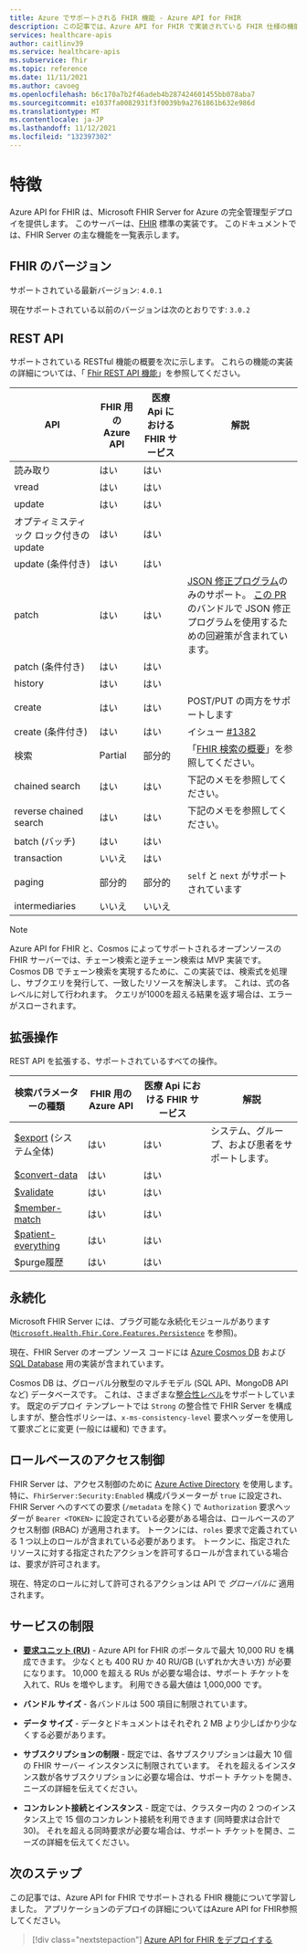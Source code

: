 ```yaml
---
title: Azure でサポートされる FHIR 機能 - Azure API for FHIR
description: この記事では、Azure API for FHIR で実装されている FHIR 仕様の機能について説明します。
services: healthcare-apis
author: caitlinv39
ms.service: healthcare-apis
ms.subservice: fhir
ms.topic: reference
ms.date: 11/11/2021
ms.author: cavoeg
ms.openlocfilehash: b6c170a7b2f46adeb4b287424601455bb078aba7
ms.sourcegitcommit: e1037fa0082931f3f0039b9a2761861b632e986d
ms.translationtype: MT
ms.contentlocale: ja-JP
ms.lasthandoff: 11/12/2021
ms.locfileid: "132397302"
---
```

# <a name="features"></a>特徴

Azure API for FHIR は、Microsoft FHIR Server for Azure の完全管理型デプロイを提供します。 このサーバーは、[FHIR](https://hl7.org/fhir) 標準の実装です。 このドキュメントでは、FHIR Server の主な機能を一覧表示します。

## <a name="fhir-version"></a>FHIR のバージョン

サポートされている最新バージョン: `4.0.1`

現在サポートされている以前のバージョンは次のとおりです: `3.0.2`

## <a name="rest-api"></a>REST API

サポートされている RESTful 機能の概要を次に示します。 これらの機能の実装の詳細については、「 [Fhir REST API 機能](fhir-rest-api-capabilities.md)」を参照してください。

| API    | FHIR 用の Azure API | 医療 Api における FHIR サービス | 解説 |
|--------|--------------------|---------------------------------|---------|
| 読み取り   | はい                | はい                             |         |
| vread  | はい                | はい                             |         |
| update | はい                | はい                             |         | 
| オプティミスティック ロック付きの update | はい       | はい       |
| update (条件付き)           | はい       | はい       |
| patch                          | はい       | はい       | [JSON 修正プログラム](https://www.hl7.org/fhir/http.html#patch)のみのサポート。 [この PR](https://github.com/microsoft/fhir-server/pull/2143)のバンドルで JSON 修正プログラムを使用するための回避策が含まれています。|
| patch (条件付き)            | はい       | はい       |
| history                        | はい       | はい       |
| create                         | はい       | はい       | POST/PUT の両方をサポートします |
| create (条件付き)           | はい       | はい       | イシュー [#1382](https://github.com/microsoft/fhir-server/issues/1382) |
| 検索                         | Partial   | 部分的   | 「[FHIR 検索の概要](overview-of-search.md)」を参照してください。 |
| chained search                 | はい       | はい       | 下記のメモを参照してください。 |
| reverse chained search         | はい       | はい       | 下記のメモを参照してください。 |
| batch (バッチ)                          | はい       | はい       |
| transaction                    | いいえ        | はい       |
| paging                         | 部分的   | 部分的   | `self` と `next` がサポートされています                     |
| intermediaries                 | いいえ        | いいえ        |

> [!Note] 
> Azure API for FHIR と、Cosmos によってサポートされるオープンソースの FHIR サーバーでは、チェーン検索と逆チェーン検索は MVP 実装です。 Cosmos DB でチェーン検索を実現するために、この実装では、検索式を処理し、サブクエリを発行して、一致したリソースを解決します。 これは、式の各レベルに対して行われます。 クエリが1000を超える結果を返す場合は、エラーがスローされます。

## <a name="extended-operations"></a>拡張操作

REST API を拡張する、サポートされているすべての操作。

| 検索パラメーターの種類 | FHIR 用の Azure API | 医療 Api における FHIR サービス| 解説 |
|------------------------|-----------|-----------|---------|
| [$export](../../healthcare-apis/data-transformation/export-data.md) (システム全体) | はい       | はい       | システム、グループ、および患者をサポートします。   |
| [$convert-data](convert-data.md)          | はい       | はい       |         |
| [$validate](validation-against-profiles.md)              | はい       | はい       |         |
| [$member-match](tutorial-member-match.md)          | はい       | はい       |         |
| [$patient-everything](patient-everything.md)    | はい       | はい       |         |
| $purge履歴         | はい       | はい       |         |

## <a name="persistence"></a>永続化

Microsoft FHIR Server には、プラグ可能な永続化モジュールがあります ([`Microsoft.Health.Fhir.Core.Features.Persistence`](https://github.com/Microsoft/fhir-server/tree/master/src/Microsoft.Health.Fhir.Core/Features/Persistence) を参照)。

現在、FHIR Server のオープン ソース コードには [Azure Cosmos DB](../../cosmos-db/index-overview.md) および [SQL Database](https://azure.microsoft.com/services/sql-database/) 用の実装が含まれています。

Cosmos DB は、グローバル分散型のマルチモデル (SQL API、MongoDB API など) データベースです。 これは、さまざまな[整合性レベル](../../cosmos-db/consistency-levels.md)をサポートしています。 既定のデプロイ テンプレートでは `Strong` の整合性で FHIR Server を構成しますが、整合性ポリシーは、`x-ms-consistency-level` 要求ヘッダーを使用して要求ごとに変更 (一般には緩和) できます。

## <a name="role-based-access-control"></a>ロールベースのアクセス制御

FHIR Server は、アクセス制御のために [Azure Active Directory](https://azure.microsoft.com/services/active-directory/) を使用します。 特に、`FhirServer:Security:Enabled` 構成パラメーターが `true` に設定され、FHIR Server へのすべての要求 (`/metadata` を除く) で `Authorization` 要求ヘッダーが `Bearer <TOKEN>` に設定されている必要がある場合は、ロールベースのアクセス制御 (RBAC) が適用されます。 トークンには、`roles` 要求で定義されている 1 つ以上のロールが含まれている必要があります。 トークンに、指定されたリソースに対する指定されたアクションを許可するロールが含まれている場合は、要求が許可されます。

現在、特定のロールに対して許可されるアクションは API で *グローバルに* 適用されます。

## <a name="service-limits"></a>サービスの制限

* [**要求ユニット (RU)**](../../cosmos-db/concepts-limits.md) - Azure API for FHIR のポータルで最大 10,000 RU を構成できます。 少なくとも 400 RU か 40 RU/GB (いずれか大きい方) が必要になります。 10,000 を超える RUs が必要な場合は、サポート チケットを入れて、RUs を増やします。 利用できる最大値は 1,000,000 です。

* **バンドル サイズ** - 各バンドルは 500 項目に制限されています。

* **データ サイズ** - データとドキュメントはそれぞれ 2 MB より少しばかり少なくする必要があります。

* **サブスクリプションの制限** - 既定では、各サブスクリプションは最大 10 個の FHIR サーバー インスタンスに制限されています。 それを超えるインスタンス数が各サブスクリプションに必要な場合は、サポート チケットを開き、ニーズの詳細を伝えてください。

* **コンカレント接続とインスタンス** - 既定では、クラスター内の 2 つのインスタンス上で 15 個のコンカレント接続を利用できます (同時要求は合計で 30)。 それを超える同時要求が必要な場合は、サポート チケットを開き、ニーズの詳細を伝えてください。

## <a name="next-steps"></a>次のステップ

この記事では、Azure API for FHIR でサポートされる FHIR 機能について学習しました。 アプリケーションのデプロイの詳細についてはAzure API for FHIR参照してください。
 
>[!div class="nextstepaction"]
>[Azure API for FHIR をデプロイする](fhir-paas-portal-quickstart.md)
